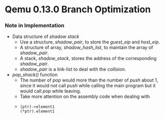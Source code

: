 # Qemu 0.13.0 Branch Optimization
### Note in Implementation
* Data structure of *shadow stack*
    * Use a structure, *shadow_pair*, to store the *guest_eip* and *host_eip*.
    * A structure of array, *shadow_hash_list*, to maintain the array of *shadow_pair*.
    * A stack, *shadow_stack*, stores the address of the corresponding *shadow_pair*.
    * *shadow_pair* is a link-list to deal with the *collision*.
* *pop_shack()* function
    * The number of *pop* would more than the number of *push* about 1, since it would not call *push* while calling the main program but it would call *pop* while leaving.
    * Take more attention on the assembly code when dealing with
    *   ```
        (ptr)->element1
        (*ptr).element1
        ```